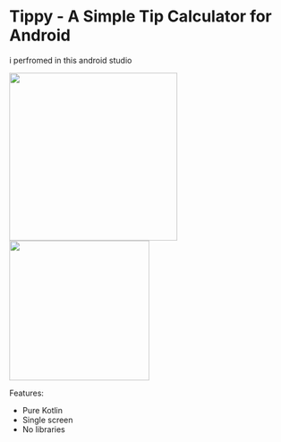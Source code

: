 # Tippy - A Simple Tip Calculator for Android
i perfromed in this android studio


<p float="middle">
    <img src="https://raw.githubusercontent.com/rpandey1234/AndroidTippy/main/framed1.png" width="300">
    <img src="https://raw.githubusercontent.com/rpandey1234/AndroidTippy/main/ColorAnimationTip.gif" width="250">
</p>



Features:
- Pure Kotlin
- Single screen
- No libraries

